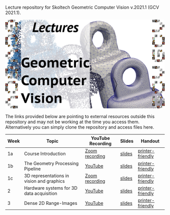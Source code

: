 Lecture repository for Skoltech Geometric Computer Vision v.2021.1 (GCV 2021.1).

![Skoltech Geometric Computer Vision](GCV_teaser.jpg)

The links provided below are pointing to external resources outside this repository and may not be working at the time you access them. Alternatively you can simply clone the repository and access files here.


Week | Topic | YouTube Recording | Slides | Handout
---- | ----- | ----------------- | ------ | -------
1a | Course Introduction | [Zoom recording](https://drive.google.com/file/d/1_--J3csY-IfWItYRAf7umRoBZH1xgeVA/view?usp=sharing) |  [slides](https://drive.google.com/file/d/1cjdfUEN0Fr4yXApdJo_SMlDHGclz_PFR/view?usp=sharing) | [printer-friendly](https://drive.google.com/file/d/1CuAfY__4isf10V1GWVw36PWyO4VZtNwI/view?usp=sharing)
1b | The Geometry Processing Pipeline | [YouTube](https://www.youtube.com/watch?v=Zy0saJCJ2LM&list=PLwbgAkJDRI8uVcDRfEf_xyzO31vJX9pLo&index=1&t=2s) | [slides](https://drive.google.com/file/d/1x2MbJDo6LvTlFCL31t8uyxtvtaegJsly/view?usp=sharing) | [printer-friendly](https://drive.google.com/file/d/1rORSKMSkMXGYkdH2ZahGyFDfC7FFAkaz/view?usp=sharing)
1c | 3D representations in vision and graphics | [Zoom recording](https://drive.google.com/file/d/1j1btgvtQi2BogrONnEQN08-rB3rDX2L9/view?usp=sharing) | [slides](https://drive.google.com/file/d/1mpMFjyfR-2IIs_ESccG9lkxn_dmPKjlw/view?usp=sharing) | [printer-friendly](https://drive.google.com/file/d/1AFFmy68iCZHkqEqGpKv6i0P1-u9tcv1X/view?usp=sharing)
2  | Hardware systems for 3D data acquisition | [YouTube](https://www.youtube.com/watch?v=rA8WsHrNV0M&list=PLwbgAkJDRI8uVcDRfEf_xyzO31vJX9pLo&index=2) | [slides](https://drive.google.com/file/d/1OId_s1Fo52aG_BfEo-Tp0CwIR2PIBnyq/view?usp=sharing) | [printer-friendly](https://drive.google.com/file/d/1j68L0phGwFSfjsNSJLj-y-NgbqM29Di4/view?usp=sharing)
3  | Dense 2D Range-Images | [YouTube](https://youtu.be/r55eGJiwbuo) | [slides](https://drive.google.com/file/d/1oq3mHme5jCnwpDCUuCv00seDyTwC_vbo/view?usp=sharing) | [printer-friendly](https://drive.google.com/file/d/1PeAqCB6BO3iZEOwRcFYenfaT59M9-V3_/view?usp=sharing)
